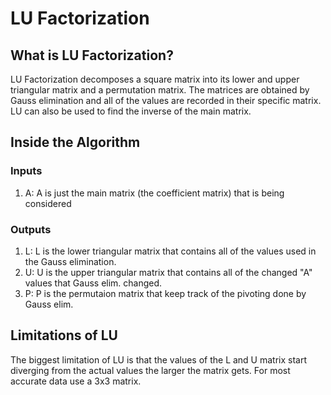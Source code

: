 # LU Factorization
## What is LU Factorization?
LU Factorization decomposes a square matrix into its lower and upper triangular matrix and a permutation matrix. The matrices are obtained by Gauss elimination and all of the values are recorded in their specific matrix. LU can also be used to find the inverse of the main matrix.
## Inside the Algorithm
### Inputs
1. A: A is just the main matrix (the coefficient matrix) that is being considered 
### Outputs
1. L: L is the lower triangular matrix that contains all of the values used in the Gauss elimination.
2. U: U is the upper triangular matrix that contains all of the changed "A" values that Gauss elim. changed.
3. P: P is the permutaion matrix that keep track of the pivoting done by Gauss elim.
## Limitations of LU
The biggest limitation of LU is that the values of the L and U matrix start diverging from the actual values the larger the matrix gets. For most accurate data use a 3x3 matrix.
